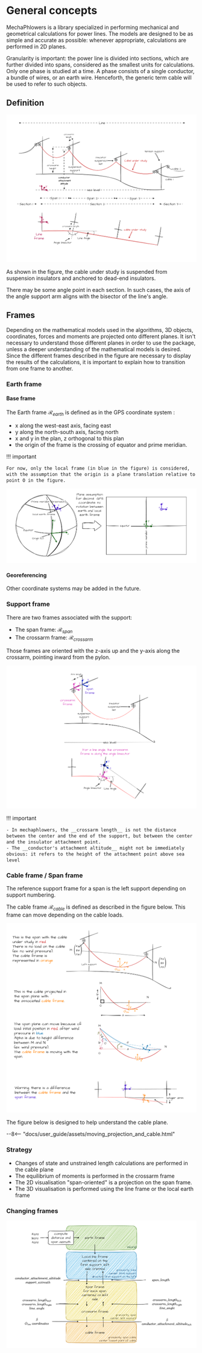 # General concepts

MechaPhlowers is a library specialized in performing mechanical and geometrical calculations for power lines. The models are designed to be as simple and accurate as possible: whenever appropriate, calculations are performed in 2D planes.

Granularity is important: the power line is divided into sections, which are further divided into spans, considered as the smallest units for calculations. Only one phase is studied at a time. A phase consists of a single conductor, a bundle of wires, or an earth wire. Henceforth, the generic term cable will be used to refer to such objects.


## Definition

![Image not available](./assets/powerline_definitions.drawio.png "Overhead line definitions")

As shown in the figure, the cable under study is suspended from suspension insulators and anchored to dead-end insulators.

There may be some angle point in each section. In such cases, the axis of the angle support arm aligns with the bisector of the line's angle.

## Frames

Depending on the mathematical models used in the algorithms, 3D objects, coordinates, forces and moments are projected onto different planes. 
It isn't necessary to understand those different planes in order to use the package, unless a deeper understanding of the mathematical models is desired.
Since the different frames described in the figure are necessary to display the results of the calculations, it is important to explain how to transition from one frame to another.

### Earth frame

#### Base frame

The Earth frame $\mathcal{R}_{earth}$ is defined as in the GPS coordinate system :

- x along the west-east axis, facing east
- y along the north-south axis, facing north
- x and y in the plan, z orthogonal to this plan
- the origin of the frame is the crossing of equator and prime meridian.

!!! important

    For now, only the local frame (in blue in the figure) is considered, with the assumption that the origin is a plane translation relative to point O in the figure.

![Image not available](./assets/earth_frame.drawio.png "Earth frame")


#### Georeferencing

Other coordinate systems may be added in the future.

### Support frame

There are two frames associated with the support:

- The span frame: $\mathcal{R}_{span}$
- The crossarm frame: $\mathcal{R}_{crossarm}$

Those frames are oriented with the z-axis up and the y-axis along the crossarm, pointing inward from the pylon.

![Image not available](./assets/support_frame.drawio.png "Support frame")

!!! important

    - In mechaphlowers, the __crossarm length__ is not the distance between the center and the end of the support, but between the center and the insulator attachment point.
    - The __conductor's attachment altitude__ might not be immediately obvious: it refers to the height of the attachment point above sea level  

### Cable frame / Span frame

The reference support frame for a span is the left support depending on support numbering.

The cable frame $\mathcal{R}_{cable}$ is defined as described in the figure below. This frame can move depending on the cable loads.

![Image not available](./assets/cable_frame.drawio.png "Cable frame")

The figure below is designed to help understand the cable plane.

--8<-- "docs/user_guide/assets/moving_projection_and_cable.html"


### Strategy

- Changes of state and unstrained length calculations are performed in the cable plane
- The equilibrium of moments is performed in the crossarm frame
- The 2D visualisation "span-oriented" is a projection on the span frame.
- The 3D visualisation is performed using the line frame or the local earth frame

### Changing frames

![Image not available](./assets/changing_frames.drawio.png "Cable frame")












